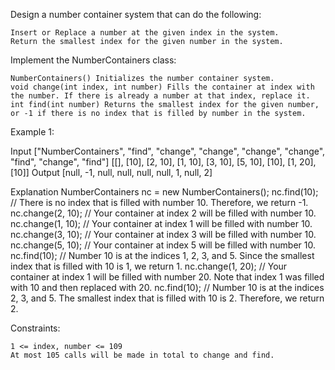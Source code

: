 Design a number container system that can do the following:

    Insert or Replace a number at the given index in the system.
    Return the smallest index for the given number in the system.

Implement the NumberContainers class:

    NumberContainers() Initializes the number container system.
    void change(int index, int number) Fills the container at index with the number. If there is already a number at that index, replace it.
    int find(int number) Returns the smallest index for the given number, or -1 if there is no index that is filled by number in the system.

 

Example 1:

Input
["NumberContainers", "find", "change", "change", "change", "change", "find", "change", "find"]
[[], [10], [2, 10], [1, 10], [3, 10], [5, 10], [10], [1, 20], [10]]
Output
[null, -1, null, null, null, null, 1, null, 2]

Explanation
NumberContainers nc = new NumberContainers();
nc.find(10); // There is no index that is filled with number 10. Therefore, we return -1.
nc.change(2, 10); // Your container at index 2 will be filled with number 10.
nc.change(1, 10); // Your container at index 1 will be filled with number 10.
nc.change(3, 10); // Your container at index 3 will be filled with number 10.
nc.change(5, 10); // Your container at index 5 will be filled with number 10.
nc.find(10); // Number 10 is at the indices 1, 2, 3, and 5. Since the smallest index that is filled with 10 is 1, we return 1.
nc.change(1, 20); // Your container at index 1 will be filled with number 20. Note that index 1 was filled with 10 and then replaced with 20. 
nc.find(10); // Number 10 is at the indices 2, 3, and 5. The smallest index that is filled with 10 is 2. Therefore, we return 2.

 

Constraints:

    1 <= index, number <= 109
    At most 105 calls will be made in total to change and find.

